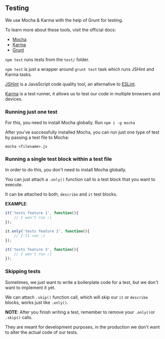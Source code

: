 ## Testing

We use Mocha & Karma with the help of Grunt for testing.

To learn more about these tools, visit the official docs:

- [Mocha](https://mochajs.org/#getting-started)
- [Karma](https://karma-runner.github.io/4.0/config/configuration-file.html)
- [Grunt](https://gruntjs.com/getting-started)

`npm test` runs tests from the `test/` folder.



`npm test` is just a wrapper around `grunt test` task which runs JSHint and Karma tasks.

[JSHint](https://jshint.com/docs/) is a JavaScript code quality tool, an alternative to [ESLint](https://eslint.org/).

[Karma](https://karma-runner.github.io/latest/index.html) is a test runner, it allows us to test our code in multiple browsers and devices.



### Running just one test

For this, you need to install Mocha globally. Run `npm i -g mocha`

After you've successfully installed Mocha, you can run just one type of test by passing a test file to Mocha:

`mocha <filename>.js`



### Running a single test block within a test file

In order to do this, you don't need to install Mocha globally.

You can just attach a `.only()` function call to a test block that you want to execute.

It can be attached to both, `describe` and `it` test blocks.



**EXAMPLE**:

```javascript
it('tests feature 1', function(){
    // I won't run :(
});

it.only('tests feature 2', function(){
    // I'll run :)
});

it('tests feature 3', function(){
    // I won't run :(
});
```



### Skipping tests

Sometimes, we just want to write a boilerplate code for a test, but we don't want to implement it yet.

We can attach `.skip()` function call, which will skip our `it` or `describe` blocks, works just like `.only()`.



**NOTE**: After you finish writing a test, remember to remove your `.only()`or `.skip()` calls.

They are meant for development purposes, in the production we don't want to alter the actual code of our tests.